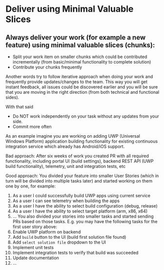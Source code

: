 # Deliver using Minimal Valuable Slices

## Always deliver your work (for example a new feature) using minimal valuable slices (chunks):
* Split your work item on smaller chunks which could be contributed incrementally (from
basic/minimal functionality to complete solution)
* Contribute your chunks frequently

Another words try to follow iterative approach when doing your work and frequently provide updates/changes to the team. This way you will get instant feedback, all issues could be discovered earlier and you will be sure that you are moving in the right direction (from both technical and functional sides).

With that said
* Do NOT work independently on your task without any updates from your side.
* Commit more often

As an example imagine you are working on adding UWP (Universal Windows Platform) application building functionality for existing continuous integration service which already has Android/iOS support.

Bad approach:
After six weeks of work you created PR with all required functionality, including portal UI (build settings), backend REST API (UWP build functionality), telemetry, unit and integration tests, etc

Good approach:
You divided your feature into smaller User Stories (which in turn will be divided into multiple tasks later) and started working on them one by one, for example:
1. As a user I could successfully build UWP apps using current service
2. As a user I can see telemetry when building the apps
3. As a user I have the ability to select build configuration (debug, release)
4. As a user I have the ability to select target platform (arm, x86, x64)
5. ...
You also divided your stories into smaller tasks and started sending PRs based on those tasks. E.g. you may have the following tasks for the first user story above:
1. Enable UWP platform on backend
2. Add `build` button to the UI (build first solution file found)
3. Add `select solution file` dropdown to the UI
4. Implement unit tests
5. Implement integration tests to verify that build was succeeded
6. Update documentation
7. ...
